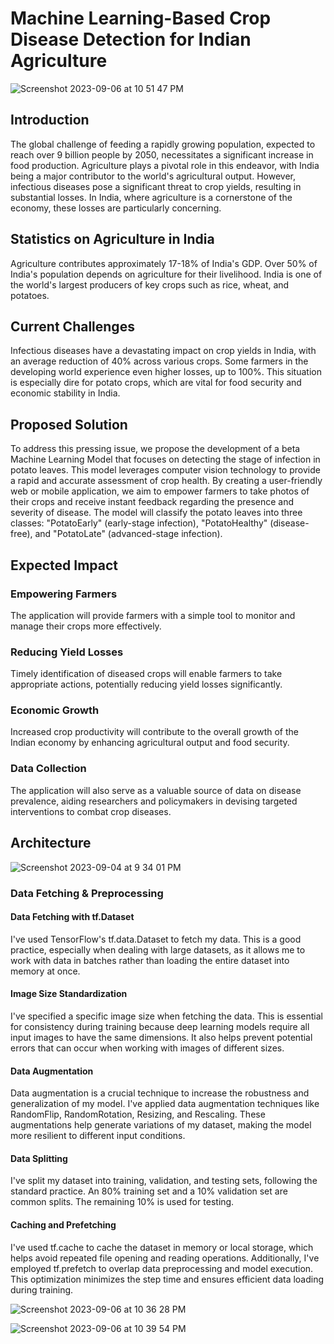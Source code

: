 # Machine Learning-Based Crop Disease Detection for Indian Agriculture

![Screenshot 2023-09-06 at 10 51 47 PM](https://github.com/JatinSingh007/Data_Science_projects/assets/54170834/7b25b157-7ccd-4c1d-83ad-a2bb5a4d64bf)

## Introduction

The global challenge of feeding a rapidly growing population, expected to reach over 9 billion people by 2050, necessitates a significant increase in food production. Agriculture plays a pivotal role in this endeavor, with India being a major contributor to the world's agricultural output. However, infectious diseases pose a significant threat to crop yields, resulting in substantial losses. In India, where agriculture is a cornerstone of the economy, these losses are particularly concerning.

## Statistics on Agriculture in India

Agriculture contributes approximately 17-18% of India's GDP.
Over 50% of India's population depends on agriculture for their livelihood.
India is one of the world's largest producers of key crops such as rice, wheat, and potatoes.

## Current Challenges

Infectious diseases have a devastating impact on crop yields in India, with an average reduction of 40% across various crops. Some farmers in the developing world experience even higher losses, up to 100%. This situation is especially dire for potato crops, which are vital for food security and economic stability in India.

## Proposed Solution

To address this pressing issue, we propose the development of a beta Machine Learning Model that focuses on detecting the stage of infection in potato leaves. This model leverages computer vision technology to provide a rapid and accurate assessment of crop health. By creating a user-friendly web or mobile application, we aim to empower farmers to take photos of their crops and receive instant feedback regarding the presence and severity of disease. The model will classify the potato leaves into three classes: "PotatoEarly" (early-stage infection), "PotatoHealthy" (disease-free), and "PotatoLate" (advanced-stage infection).

## Expected Impact

### Empowering Farmers

The application will provide farmers with a simple tool to monitor and manage their crops more effectively.

### Reducing Yield Losses

Timely identification of diseased crops will enable farmers to take appropriate actions, potentially reducing yield losses significantly.

### Economic Growth

Increased crop productivity will contribute to the overall growth of the Indian economy by enhancing agricultural output and food security.

### Data Collection

The application will also serve as a valuable source of data on disease prevalence, aiding researchers and policymakers in devising targeted interventions to combat crop diseases.

## Architecture

![Screenshot 2023-09-04 at 9 34 01 PM](https://github.com/JatinSingh007/Data_Science_projects/assets/54170834/d18f1aca-8fbb-4e13-a1ce-086111a42edc)

### Data Fetching & Preprocessing
 
 #### Data Fetching with tf.Dataset
    
  I've used TensorFlow's tf.data.Dataset to fetch my data. This is a good practice, especially when dealing with large datasets, as it allows me to work with data in batches rather than loading the entire dataset into memory at once.

#### Image Size Standardization
     
  I've specified a specific image size when fetching the data. This is essential for consistency during training because deep learning models require all input images to have the same dimensions. It also helps prevent potential errors that can occur when working with images of different sizes.

#### Data Augmentation
     
   Data augmentation is a crucial technique to increase the robustness and generalization of my model. I've applied data augmentation techniques like RandomFlip, RandomRotation, Resizing, and Rescaling. These augmentations help generate variations of my dataset, making the model more resilient to different input conditions.

#### Data Splitting
     
  I've split my dataset into training, validation, and testing sets, following the standard practice. An 80% training set and a 10% validation set are common splits. The remaining 10% is used for testing.

#### Caching and Prefetching

  I've used tf.cache to cache the dataset in memory or local storage, which helps avoid repeated file opening and reading operations. Additionally, I've employed tf.prefetch to overlap data preprocessing and model execution. This optimization minimizes the step time and ensures efficient data loading during training.
     
  ![Screenshot 2023-09-06 at 10 36 28 PM](https://github.com/JatinSingh007/Data_Science_projects/assets/54170834/136b776b-9684-4650-882d-5810305fc5c7)
     
  ![Screenshot 2023-09-06 at 10 39 54 PM](https://github.com/JatinSingh007/Data_Science_projects/assets/54170834/288df440-b1f8-46ae-88fa-83c27b37e366)


